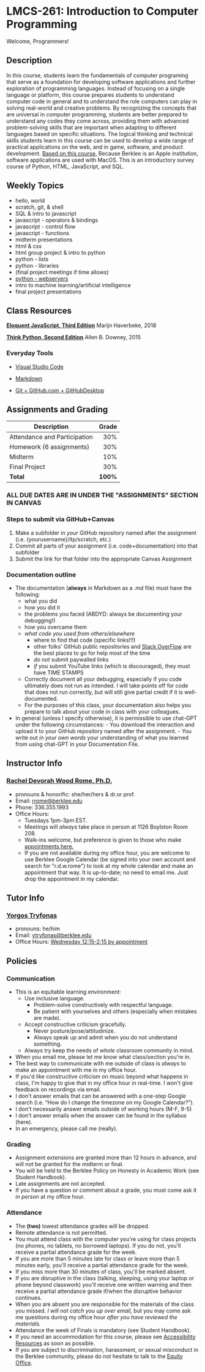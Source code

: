 # LMCS-261: Introduction to Computer Programming

Welcome, Programmers!

## Description
In this course, students learn the fundamentals of computer programing that serve as a foundation for developing software applications and further exploration of programming languages. Instead of focusing on a single language or platform, this course prepares students to understand computer code in general and to understand the role computers can play in solving real-world and creative problems. By recognizing the concepts that are universal in computer programming, students are better prepared to understand any codes they come across, providing them with advanced problem-solving skills that are important when adapting to different languages based on specific situations. The logical thinking and technical skills students learn in this course can be used to develop a wide range of practical applications on the web, and in game, software, and product development. [Based on this course.](https://github.com/LMSC-261/LMSC-261) Because Berklee is an Apple institution, software applications are used with MacOS.
This is an introductory survey course of Python, HTML, JavaScript, and SQL.

## Weekly Topics
- hello, world
- scratch, git, & shell
- SQL & intro to javascript
- javascript - operators & bindings
- javascript - control flow
- javascript - functions
- midterm presentations
- html & css
- html group project & intro to python
- python - lists
- python - libraries
- (final project meetings if time allows)
- [python - webservers](https://www.geeksforgeeks.org/python-api-tutorial-getting-started-with-apis/)
- intro to machine learning/artificial intelligence
- final project presentations

## Class Resources

**[Eloquent JavaScript, Third Edition](https://eloquentjavascript.net/)**
Marijn Haverbeke, 2018

**[Think Python, Second Edition](http://greenteapress.com/thinkpython2/html/index.html)**
Allen B. Downey, 2015

### Everyday Tools

* [Visual Studio Code](https://code.visualstudio.com/Download)

* [Markdown](https://github.com/adam-p/markdown-here/wiki/Markdown-Cheatsheet)

* [Git + GitHub.com + GitHubDesktop](https://github.blog/2019-10-02-get-started-easier-with-github-desktop-2-2/)

## Assignments and Grading
Description|Grade
---|---:|
Attendance and Participation| 30%
Homework (6 assignments)| 30%
Midterm | 10%
Final Project | 30%
**Total**|**100%**

### ALL DUE DATES ARE IN UNDER THE "ASSIGNMENTS" SECTION IN CANVAS

### Steps to submit via GitHub+Canvas
  1. Make a subfolder in *your* GitHub repository named after the assignment (i.e. {yourusername}/itp/scratch, etc.)
  2. Commit all parts of your assignment (i.e. code+documentation) into that subfolder
  3. Submit the link for that folder into the appropriate Canvas Assignment

### Documentation outline
  - The documentation (**always** in Markdown as a .md file) must have the following:
    - what you did
    - how you did it
    - the problems you faced (ABDYD: always be documenting your debugging!)
    - how you overcame them
    - *what code you used from others/elsewhere*
      - where to find that code (specific links!!!)
      - other folks' GitHub public repositories and [Stack OverFlow](https://stackoverflow.com/) are the best places to go for help most of the time
      - *do not* submit paywalled links
      - *if* you submit YouTube links (which is discouraged), they must have TIME STAMPS
    - Correctly document all your debugging, especially if you code ultimately does not run as intended. I will take points off for code that does not run correctly, but will still give partial credit if it is well-documented.
    - For the purposes of this class, your documentation also helps you prepare to talk about your code in class with your colleagues.
- In general (unless I specify otherwise), it is permissible to use chat-GPT under the following circumstances:
      - You download the interaction and upload it to your GitHub repository named after the assignment.
      - You write out *in your own words* your understanding of what you learned from using chat-GPT in your Documentation File.
      
## Instructor Info
### <u>Rachel Devorah Wood Rome, Ph.D.</u>
- pronouns & honorific: she/her/hers & dr.or prof.
- Email: [rrome@berklee.edu](rrome@berklee.edu)
- Phone: 336.355.1993
- Office Hours:
	- Tuesdays 1pm-3pm EST.
	- Meetings will *always* take place in person at 1126 Boylston Room 208.
	- Walk-ins welcome, but preference is given to those who make [appointments here.](https://calendar.app.google/ER3N9CgnNFRqi8qE6)
	- If you are not available during my office hour, you are welcome to use Berklee Google Calendar (be signed into your own account and search for "r.d.w.rome") to look at my whole calendar and make an appointment that way. It is up-to-date; no need to email me. Just drop the appointment in my calendar.

## Tutor Info
### <u>Yorgos Tryfonas</u>
- pronouns: he/him 
- Email: [ytryfonas@berklee.edu](ytryfonas@berklee.edu)
- Office Hours: [Wednesday 12:15-2:15 by appointment](https://appt.link/meet-with-yorgos-tryfonas-CMTrl50w)

## Policies
### Communication
- This is an equitable learning environment:
  - Use inclusive language.
	- Problem-solve constructively with respectful language.
	- Be patient with yourselves and others (especially when mistakes are made).
  - Accept constructive criticism gracefully.
	- Never posture/pose/attitudinize.
	- Always speak up and admit when you do not understand something.
  - Always try keep the needs of *whole* classroom community in mind.
- When you email me, please let me know what class/section you're in.
- The best way to communicate with me outside of class is *always* to make an appointment with me in my office hour.
- If you'd like constructive criticism on music beyond what happens in class, I'm happy to give that in my office hour in real-time. I won't give feedback on recordings via email.
- I don't answer emails that can be answered with a one-step Google search (i.e. “How do I change the timezone on my Google Calendar?”).
- I don't necessarily answer emails outside of working hours (M-F, 9-5)
- I don't answer emails when the answer can be found in the syllabus (here).
- In an emergency, please call me (really).

### Grading
- Assignment extensions are granted more than 12 hours in advance, and will not be granted for the midterm or final.
- You will be held to the Berklee Policy on Honesty in Academic Work (see Student Handbook).
- Late assignments are not accepted.
- If you have a question or comment about a grade, you must come ask it *in person* at my office hour.

### Attendance
- The **(two)** lowest attendance grades will be dropped.
- Remote attendance is not permitted.
- You must attend class with the computer you're using for class projects (no phones, no tablets, no borrowed laptops). If you do not, you'll receive a partial attendance grade for the week.
- If you are more than 5 minutes late for class or leave more than 5 minutes early, you'll receive a partial attendance grade for the week.
- If you miss more than 30 minutes of class, you'll be marked absent.
- If you are disruptive in the class (talking, sleeping, using your laptop or phone beyond classwork) you'll receive one written warning and then receive a partial attendance grade if/when the disruptive behavior continues.
- When you are absent you are responsible for the materials of the class you missed. *I will not catch you up over email,* but you may come ask me questions during my office hour *after you have reviewed the materials.*
- Attendance the week of Finals is mandatory (see Student Handbook).
- If you need an accommodation for this course, please see [Accessibility Resources](https://www.berklee.edu/accessibility-resources) as soon as possible.
- If you are subject to discrimination, harassment, or sexual misconduct in the Berklee community, please do not hesitate to talk to the [Equity Office](https://www.berklee.edu/equity).

